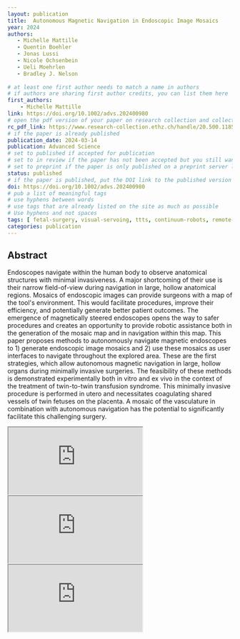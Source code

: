 ```yaml
---
layout: publication
title:  Autonomous Magnetic Navigation in Endoscopic Image Mosaics
year: 2024
authors: 
   - Michelle Mattille
   - Quentin Boehler
   - Jonas Lussi
   - Nicole Ochsenbein
   - Ueli Moehrlen
   - Bradley J. Nelson
   
# at least one first author needs to match a name in authors
# if authors are sharing first author credits, you can list them here
first_authors: 
    - Michelle Mattille
link: https://doi.org/10.1002/advs.202400980
# open the pdf version of your paper on research collection and collect the link there
rc_pdf_link: https://www.research-collection.ethz.ch/handle/20.500.11850/664903
# if the paper is already published
publication_date: 2024-03-14
publication: Advanced Science
# set to published if accepted for publication
# set to in review if the paper has not been accepted but you still want a web presence for it
# set to preprint if the paper is only published on a preprint server like arxiv
status: published
# if the paper is published, put the DOI link to the published version
doi: https://doi.org/10.1002/advs.202400980
# pub a list of meaningful tags
# use hyphens between words
# use tags that are already listed on the site as much as possible
# Use hyphens and not spaces
tags: [ fetal-surgery, visual-servoing, ttts, continuum-robots, remote-magnetic-navigation, medical-robotics]
categories: publication
---
```




## Abstract ##
Endoscopes navigate within the human body to observe anatomical structures with minimal invasiveness. A major shortcoming of their use is their narrow field-of-view during navigation in large, hollow anatomical regions. Mosaics of endoscopic images can provide surgeons with a map of the tool's environment. This would facilitate procedures, improve their efficiency, and potentially generate better patient outcomes. The emergence of magnetically steered endoscopes opens the way to safer procedures and creates an opportunity to provide robotic assistance both in the generation of the mosaic map and in navigation within this map. This paper proposes methods to autonomously navigate magnetic endoscopes to 1) generate endoscopic image mosaics and 2) use these mosaics as user interfaces to navigate throughout the explored area. These are the first strategies, which allow autonomous magnetic navigation in large, hollow organs during minimally invasive surgeries. The feasibility of these methods is demonstrated experimentally both in vitro and ex vivo in the context of the treatment of twin-to-twin transfusion syndrome. This minimally invasive procedure is performed in utero and necessitates coagulating shared vessels of twin fetuses on the placenta. A mosaic of the vasculature in combination with autonomous navigation has the potential to significantly facilitate this challenging surgery.

<div class="embed-responsive embed-responsive-16by9">
    <iframe class="embed-responsive-item" src="https://www.youtube.com/embed/DmmJPL7Y89w" allowfullscreen></iframe>
</div>

<div class="embed-responsive embed-responsive-16by9">
    <iframe class="embed-responsive-item" src="https://www.youtube.com/embed/Ign1fVe1YQA" allowfullscreen></iframe>
</div>

<div class="embed-responsive embed-responsive-16by9">
    <iframe class="embed-responsive-item" src="https://www.youtube.com/embed/Db9g1EZ4Ae8" allowfullscreen></iframe>
</div>
